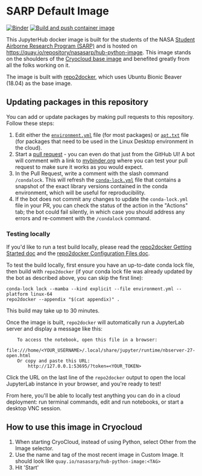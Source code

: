 # SARP Default Image

[![Binder](https://mybinder.org/badge_logo.svg)](https://mybinder.org/v2/gh/NASA-SARP/hub-python-image/HEAD)
[![Build and push container image](https://github.com/NASA-SARP/hub-python-image/actions/workflows/build.yaml/badge.svg)](https://github.com/NASA-SARP/hub-python-image/actions/workflows/build.yaml)

This JupyterHub docker image is built for the students of the NASA [Student Airborne Research Program (SARP)](https://science.nasa.gov/earth-science/early-career-opportunities/student-airborne-research-program/)
and is hosted on https://quay.io/repository/nasasarp/hub-python-image. This image stands on the shoulders of the [Cryocloud base image](https://github.com/CryoInTheCloud/hub-image) and benefited greatly from all the folks working on it.

The image is built with [repo2docker](https://repo2docker.readthedocs.io), which uses Ubuntu Bionic Beaver (18.04) as the base image. 

## Updating packages in this repository

You can add or update packages by making pull requests to this
repository. Follow these steps:

1. Edit either the [`environment.yml`](https://github.com/CryoInTheCloud/hub-image/edit/main/environment.yml)
   file (for most packages) or [`apt.txt`](https://github.com/NASA-SARP/hub-python-image/edit/main/apt.txt)
   file (for packages that need to be used in the Linux Desktop environment in the cloud).
2. Start a [pull request](https://github.com/NASA-SARP/hub-python-image/pulls) -
   you can even do that just from the GitHub UI! A bot will comment with a link to
   [mybinder.org](https://mybinder.org) where you can test your pull request to make sure it works
   as you would expect.
3. In the Pull Request, write a comment with the slash command `/condalock`.
   This will refresh the [`conda-lock.yml`](https://conda-incubator.github.io/conda-lock/output/#unified-lockfile)
   file that contains a snapshot of the exact library versions contained in the conda environment, which will be useful for reproducibility.
4. If the bot does not commit any changes to update the `conda-lock.yml` file in your PR, you can check the
   status of the action in the "Actions" tab; the bot could fail silently, in which case you should address
   any errors and re-comment with the `/condalock` command.

### Testing locally

If you'd like to run a test build
locally, please read the [repo2docker Getting Started
doc](https://repo2docker.readthedocs.io/en/latest/getting-started/index.html) and the
[repo2docker Configuration Files
doc](https://repo2docker.readthedocs.io/en/latest/config_files.html#config-files).

To test the build locally, first ensure you have an up-to-date conda lock file, then
build with `repo2docker` (if your conda lock file was already updated by the bot as
described above, you can skip the first line):

```
conda-lock lock --mamba --kind explicit --file environment.yml --platform linux-64
repo2docker --appendix "$(cat appendix)" .
```

This build may take up to 30 minutes.

Once the image is built, `repo2docker` will automatically run a JupyterLab
server and display a message like this:

```
    To access the notebook, open this file in a browser:
        file:///home/<YOUR_USERNAME>/.local/share/jupyter/runtime/nbserver-27-open.html
    Or copy and paste this URL:
        http://127.0.0.1:53695/?token=<YOUR_TOKEN>
```

Click the URL on the last line of the `repo2docker` output to open the local JupyterLab
instance in your browser, and you're ready to test!

From here, you'll be able to locally test anything you can do in a cloud deployment:
run terminal commands, edit and run notebooks, or start a desktop VNC session.

## How to use this image in Cryocloud

1. When starting CryoCloud, instead of using Python, select Other from the Image selector.
2. Use the name and tag of the most recent image in Custom Image. It should look like `quay.io/nasasarp/hub-python-image:<TAG>`
3. Hit 'Start'
